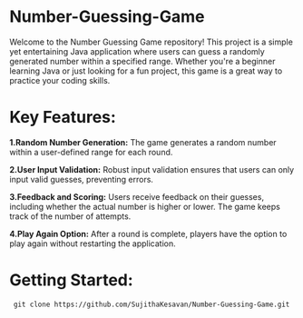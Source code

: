 # Number-Guessing-Game

Welcome to the Number Guessing Game repository! This project is a simple yet entertaining Java application where users can guess a randomly generated number within a specified range. Whether you're a beginner learning Java or just looking for a fun project, this game is a great way to practice your coding skills.

# Key Features:

**1.Random Number Generation:** The game generates a random number within a user-defined range for each round.

**2.User Input Validation:** Robust input validation ensures that users can only input valid guesses, preventing errors.

**3.Feedback and Scoring:** Users receive feedback on their guesses, including whether the actual number is higher or lower. The game keeps track of the number of attempts.

**4.Play Again Option:** After a round is complete, players have the option to play again without restarting the application.

# Getting Started:

     git clone https://github.com/SujithaKesavan/Number-Guessing-Game.git
